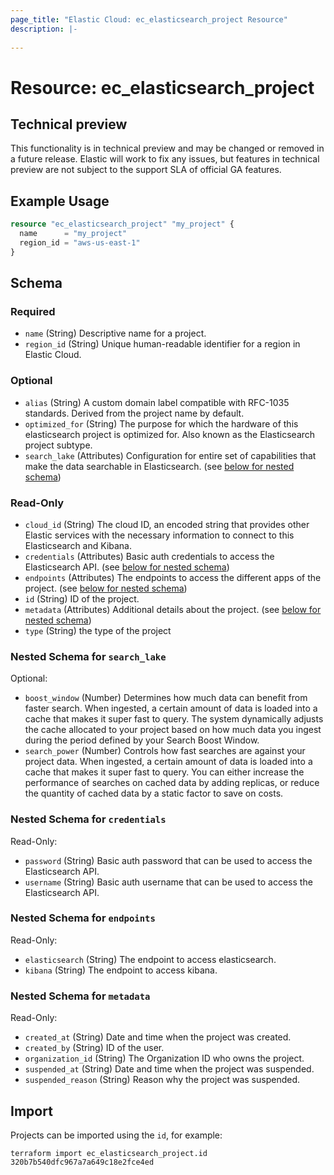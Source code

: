 ```yaml
---
page_title: "Elastic Cloud: ec_elasticsearch_project Resource"
description: |-
  
---
```


# Resource: ec_elasticsearch_project

## Technical preview

This functionality is in technical preview and may be changed or removed in a future release.
Elastic will work to fix any issues, but features in technical preview are not subject to the support SLA of official GA features.



## Example Usage

```terraform
resource "ec_elasticsearch_project" "my_project" {
  name      = "my_project"
  region_id = "aws-us-east-1"
}
```

<!-- schema generated by tfplugindocs -->
## Schema

### Required

- `name` (String) Descriptive name for a project.
- `region_id` (String) Unique human-readable identifier for a region in Elastic Cloud.

### Optional

- `alias` (String) A custom domain label compatible with RFC-1035 standards. Derived from the project name by default.
- `optimized_for` (String) The purpose for which the hardware of this elasticsearch project is optimized for. Also known as the Elasticsearch project subtype.
- `search_lake` (Attributes) Configuration for entire set of capabilities that make the data searchable in Elasticsearch. (see [below for nested schema](#nestedatt--search_lake))

### Read-Only

- `cloud_id` (String) The cloud ID, an encoded string that provides other Elastic services with the necessary information to connect to this Elasticsearch and Kibana.
- `credentials` (Attributes) Basic auth credentials to access the Elasticsearch API. (see [below for nested schema](#nestedatt--credentials))
- `endpoints` (Attributes) The endpoints to access the different apps of the project. (see [below for nested schema](#nestedatt--endpoints))
- `id` (String) ID of the project.
- `metadata` (Attributes) Additional details about the project. (see [below for nested schema](#nestedatt--metadata))
- `type` (String) the type of the project

<a id="nestedatt--search_lake"></a>
### Nested Schema for `search_lake`

Optional:

- `boost_window` (Number) Determines how much data can benefit from faster search. When ingested, a certain amount of data is loaded into a cache that makes it super fast to query. The system dynamically adjusts the cache allocated to your project based on how much data you ingest during the period defined by your Search Boost Window.
- `search_power` (Number) Controls how fast searches are against your project data. When ingested, a certain amount of data is loaded into a cache that makes it super fast to query. You can either increase the performance of searches on cached data by adding replicas, or reduce the quantity of cached data by a static factor to save on costs.


<a id="nestedatt--credentials"></a>
### Nested Schema for `credentials`

Read-Only:

- `password` (String) Basic auth password that can be used to access the Elasticsearch API.
- `username` (String) Basic auth username that can be used to access the Elasticsearch API.


<a id="nestedatt--endpoints"></a>
### Nested Schema for `endpoints`

Read-Only:

- `elasticsearch` (String) The endpoint to access elasticsearch.
- `kibana` (String) The endpoint to access kibana.


<a id="nestedatt--metadata"></a>
### Nested Schema for `metadata`

Read-Only:

- `created_at` (String) Date and time when the project was created.
- `created_by` (String) ID of the user.
- `organization_id` (String) The Organization ID who owns the project.
- `suspended_at` (String) Date and time when the project was suspended.
- `suspended_reason` (String) Reason why the project was suspended.

## Import

Projects can be imported using the `id`, for example:

```shell
terraform import ec_elasticsearch_project.id 320b7b540dfc967a7a649c18e2fce4ed
```
